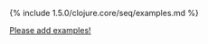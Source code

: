 {% include 1.5.0/clojure.core/seq/examples.md %}

[Please add examples!](https://github.com/arrdem/grimoire/edit/master/_includes/1.6.0/clojure.core/seq/examples.md)
